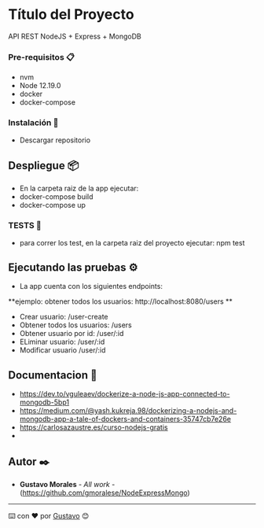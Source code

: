 # Título del Proyecto

API REST NodeJS + Express + MongoDB


### Pre-requisitos 📋

- nvm
- Node 12.19.0
- docker
- docker-compose

### Instalación 🔧

- Descargar repositorio

## Despliegue 📦

- En la carpeta raiz de la app ejecutar:
- docker-compose build
- docker-compose up

### TESTS 🔧

- para correr los test, en la carpeta raiz del proyecto ejecutar: npm test

## Ejecutando las pruebas ⚙️

- La app cuenta con los siguientes endpoints:

**ejemplo: obtener todos los usuarios: http://localhost:8080/users **

- Crear usuario: /user-create
- Obtener todos los usuarios: /users
- Obtener usuario por id: /user/:id
- ELiminar usuario: /user/:id
- Modificar usuario /user/:id

## Documentacion 📖

- https://dev.to/vguleaev/dockerize-a-node-js-app-connected-to-mongodb-5bp1
- https://medium.com/@yash.kukreja.98/dockerizing-a-nodejs-and-mongodb-app-a-tale-of-dockers-and-containers-35747cb7e26e
- https://carlosazaustre.es/curso-nodejs-gratis
- 


## Autor ✒️
* **Gustavo Morales** - *All work* - (https://github.com/gmoralese/NodeExpressMongo)

---
⌨️ con ❤️ por [Gustavo](https://github.com/gmoralese) 😊